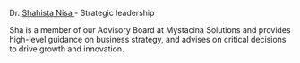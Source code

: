 
Dr. [Shahista Nisa ](https://www.massey.ac.nz/massey/expertise/profile.cfm?stref=871450) - Strategic leadership

Sha is a member of our Advisory Board at Mystacina Solutions and provides high-level guidance on business strategy, and advises on critical decisions to drive growth and innovation. 

